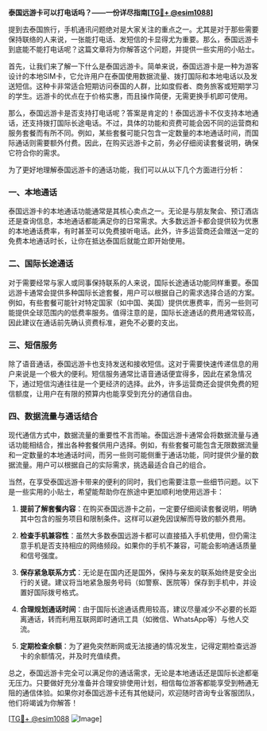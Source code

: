 **泰国远游卡可以打电话吗？——一份详尽指南[[TG💪+ @esim1088](https://t.me/s/esim1088)]**

提到去泰国旅行，手机通讯问题绝对是大家关注的重点之一。尤其是对于那些需要保持联络的人来说，一张能打电话、发短信的卡显得尤为重要。那么，泰国远游卡到底能不能打电话呢？这篇文章将为你解答这个问题，并提供一些实用的小贴士。

首先，让我们来了解一下什么是泰国远游卡。简单来说，泰国远游卡是一种为游客设计的本地SIM卡，它允许用户在泰国使用数据流量、拨打国际和本地电话以及发送短信。这种卡非常适合短期访问泰国的人群，比如度假者、商务旅客或短期学习的学生。远游卡的优点在于价格实惠，而且操作简便，无需更换手机即可使用。

那么，泰国远游卡是否支持打电话呢？答案是肯定的！泰国远游卡不仅支持本地通话，还支持拨打国际长途电话。不过，具体的功能和资费可能会因不同的运营商和服务套餐而有所不同。例如，某些套餐可能只包含一定数量的本地通话时间，而国际通话则需要额外付费。因此，在购买远游卡之前，务必仔细阅读套餐说明，确保它符合你的需求。

为了更好地理解泰国远游卡的通话功能，我们可以从以下几个方面进行分析：

### 一、本地通话

泰国远游卡的本地通话功能通常是其核心卖点之一。无论是与朋友聚会、预订酒店还是查询信息，本地通话都能满足你的日常需求。大多数远游卡都会提供较为优惠的本地通话费率，有时甚至可以免费接听电话。此外，许多运营商还会赠送一定的免费本地通话时长，让你在抵达泰国后就能立即开始使用。

### 二、国际长途通话

对于需要经常与家人或同事保持联系的人来说，国际长途通话功能同样重要。泰国远游卡通常会提供多种国际长途套餐，用户可以根据自己的需求选择合适的方案。例如，有些套餐可能针对特定国家（如中国、美国）提供优惠费率，而另一些则可能提供全球范围内的低费率服务。值得注意的是，国际长途通话的费用通常较高，因此建议在通话前先确认资费标准，避免不必要的支出。

### 三、短信服务

除了语音通话，泰国远游卡也支持发送和接收短信。这对于需要快速传递信息的用户来说是一个极大的便利。短信服务通常比语音通话便宜得多，因此在紧急情况下，通过短信沟通往往是一个更经济的选择。此外，许多运营商还会提供免费的短信额度，让用户在有限的预算内也能享受到充分的通信自由。

### 四、数据流量与通话结合

现代通信方式中，数据流量的重要性不言而喻。泰国远游卡通常会将数据流量与通话功能相结合，推出各种套餐供用户选择。例如，有些套餐可能包含无限数据流量和一定数量的本地通话时间，而另一些则可能侧重于通话功能，同时提供少量的数据流量。用户可以根据自己的实际需求，挑选最适合自己的组合。

当然，在享受泰国远游卡带来的便利的同时，我们也需要注意一些细节问题。以下是一些实用的小贴士，希望能帮助你在旅途中更加顺利地使用远游卡：

1. **提前了解套餐内容**：在购买泰国远游卡之前，一定要仔细阅读套餐说明，明确其中包含的服务项目和限制条件。这样可以避免因误解而导致的额外费用。

2. **检查手机兼容性**：虽然大多数泰国远游卡都可以直接插入手机使用，但仍需注意手机是否支持相应的网络频段。如果你的手机不兼容，可能会影响通话质量和信号强度。

3. **保存紧急联系方式**：无论是在国内还是国外，保持与亲友的联系始终是安全出行的关键。建议将当地紧急服务号码（如警察、医院等）保存到手机中，并设置好国际拨号格式。

4. **合理规划通话时间**：由于国际长途通话费用较高，建议尽量减少不必要的长距离通话，转而利用互联网即时通讯工具（如微信、WhatsApp等）与他人交流。

5. **定期检查余额**：为了避免突然断网或无法接通的情况发生，记得定期检查远游卡的余额情况，并及时充值续费。

总之，泰国远游卡完全可以满足你的通话需求，无论是本地通话还是国际长途都毫无压力。只要做好充分准备并合理安排使用计划，相信每位游客都能享受到畅通无阻的通信体验。如果你对泰国远游卡还有其他疑问，欢迎随时咨询专业客服团队，他们将竭诚为你解答！

[[TG💪+ @esim1088](https://t.me/s/esim1088) ![Image](https://i.postimg.cc/4NQfJmqS/Snipaste-2025-05-13-00-14-12.png)]